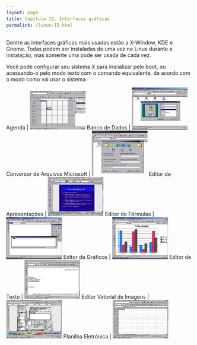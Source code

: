 ```yaml
---
layout: page
title: Capítulo 15. Interfaces gráficas
permalink: /linux/15.html
---
```


Dentre as interfaces gráficas mais usadas estão a X-Window, KDE e Gnome. Todas podem ser instaladas de uma vez no Linux durante a instalação, mas somente uma pode ser usada de cada vez.

Você pode configurar seu sistema X para inicializar pelo boot, ou acessando-o pelo modo texto com o comando equivalente, de acordo com o modo como vai usar o sistema.

Agenda | ![agenda](/linux/img/15_agenda.jpg)
Banco de Dados | ![banco de dados](/linux/img/15_banco_de_dados.jpg)
Conversor de Arquivos Microsoft | ![conversor](/linux/img/15_conversor_de_arquivos_microsoft.jpg)
Editor de Apresentações | ![editor](/linux/img/15_editor_de_apresentacoes.jpg)
Editor de Fórmulas | ![formulas](/linux/img/15_editor_de_formulas.jpg)
Editor de Gráficos | ![graficos](/linux/img/15_editor_de_graficos.jpg)
Editor de Texto | ![texto](/linux/img/15_editor_de_texto.jpg)
Editor Vetorial de Imagens | ![imagens](/linux/img/15_editor_vetorial_de_imagens.jpg)
Planilha Eletrónica | ![planilha](/linux/img/15_planilha_eletronica.jpg)
